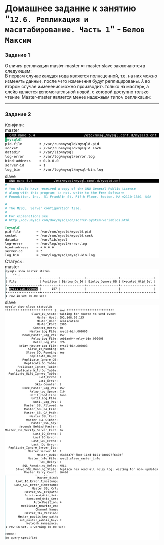 # Домашнее задание к занятию "`12.6. Репликация и масштабирование. Часть 1`" - `Белов Максим`


### Задание 1

Отличия репликации master-master от master-slave заключаются в следующем:  
В первом случае каждая нода является полноценной, т.е. на них можно изменять данные, после чего изменения будут реплицированы. А во втором случае изменения можно производить только на мастере, а слейв является вспомогательной нодой, с которой доступно только чтение. Master-master является менее надежным типом репликации;

---

### Задание 2

Конфиги:  
master  
![alt text](https://github.com/Maxterx10/12-06-replica/blob/main/12-06-2-4.png)  
slave  
![alt text](https://github.com/Maxterx10/12-06-replica/blob/main/12-06-2-5.png)  
Статусы:  
master  
![alt text](https://github.com/Maxterx10/12-06-replica/blob/main/12-06-2-3.png)  
slave  
![alt text](https://github.com/Maxterx10/12-06-replica/blob/main/12-06-2-1.png)  
![alt text](https://github.com/Maxterx10/12-06-replica/blob/main/12-06-2-2.png)  
